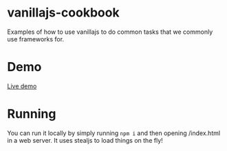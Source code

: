 # vanillajs-cookbook
Examples of how to use vanillajs to do common tasks that we commonly use frameworks for.

# Demo
[Live demo](http://quantuminformation.github.io/vanillajs-cookbook/)

# Running
You can run it locally by simply running `npm i` and then opening /index.html in a web server.
It uses stealjs to load things on the fly!

